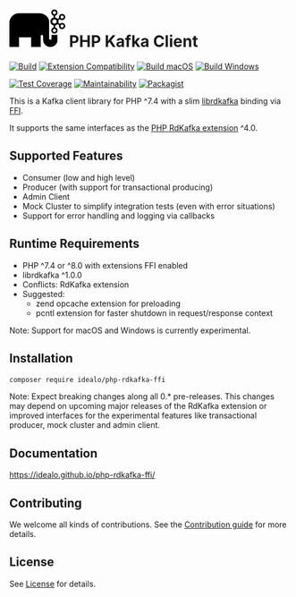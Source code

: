 # <img src="docs/img/php-rdkafka.svg" width="100" /> PHP Kafka Client

[![Build](https://github.com/idealo/php-rdkafka-ffi/workflows/test/badge.svg)](https://github.com/idealo/php-rdkafka-ffi/actions?query=workflow%3Atest)
[![Extension Compatibility](https://github.com/idealo/php-rdkafka-ffi/workflows/test-extension-compatibility/badge.svg)](https://github.com/idealo/php-rdkafka-ffi/actions?query=workflow%3Atest-extension-compatibility)
[![Build macOS](https://github.com/idealo/php-rdkafka-ffi/workflows/test-macos/badge.svg)](https://github.com/idealo/php-rdkafka-ffi/actions?query=workflow%3Atest-macos)
[![Build Windows](https://github.com/idealo/php-rdkafka-ffi/workflows/test-windows/badge.svg)](https://github.com/idealo/php-rdkafka-ffi/actions?query=workflow%3Atest-windows)

[![Test Coverage](https://api.codeclimate.com/v1/badges/9ee55cb5587fbf64dea8/test_coverage)](https://codeclimate.com/github/idealo/php-rdkafka-ffi/test_coverage)
[![Maintainability](https://api.codeclimate.com/v1/badges/9ee55cb5587fbf64dea8/maintainability)](https://codeclimate.com/github/idealo/php-rdkafka-ffi/maintainability)
[![Packagist](https://img.shields.io/packagist/v/idealo/php-rdkafka-ffi)](https://packagist.org/packages/idealo/php-rdkafka-ffi)

This is a Kafka client library for PHP ^7.4 with a slim [librdkafka](https://github.com/edenhill/librdkafka) binding via  [FFI](https://www.php.net/manual/en/book.ffi.php).

It supports the same interfaces as the [PHP RdKafka extension](https://github.com/arnaud-lb/php-rdkafka) ^4.0.

## Supported Features

* Consumer (low and high level)
* Producer (with support for transactional producing)
* Admin Client
* Mock Cluster to simplify integration tests (even with error situations)
* Support for error handling and logging via callbacks

## Runtime Requirements

* PHP ^7.4 or ^8.0 with extensions FFI enabled
* librdkafka ^1.0.0
* Conflicts: RdKafka extension
* Suggested:
    * zend opcache extension for preloading
    * pcntl extension for faster shutdown in request/response context

Note: Support for macOS and Windows is currently experimental.

## Installation

    composer require idealo/php-rdkafka-ffi
    
Note: Expect breaking changes along all 0.* pre-releases.
This changes may depend on upcoming major releases of the RdKafka extension or improved interfaces for the experimental features like transactional producer, mock cluster and admin client.
    
## Documentation

https://idealo.github.io/php-rdkafka-ffi/

## Contributing

We welcome all kinds of contributions. See the [Contribution guide](CONTRIBUTING.md) for more details.

## License

See [License](LICENSE) for details.
